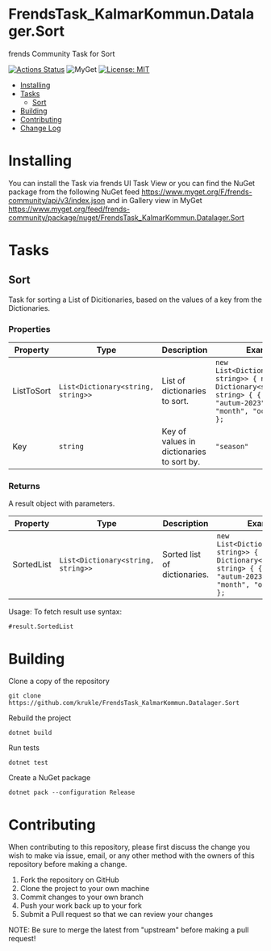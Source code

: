 # FrendsTask_KalmarKommun.Datalager.Sort

frends Community Task for Sort

[![Actions Status](https://github.com/krukle/FrendsTask_KalmarKommun.Datalager.Sort/workflows/PackAndPushAfterMerge/badge.svg)](https://github.com/krukle/FrendsTask_KalmarKommun.Datalager.Sort/actions) ![MyGet](https://img.shields.io/myget/frends-community/v/FrendsTask_KalmarKommun.Datalager.Sort) [![License: MIT](https://img.shields.io/badge/License-MIT-yellow.svg)](https://opensource.org/licenses/MIT) 

- [Installing](#installing)
- [Tasks](#tasks)
     - [Sort](#Sort)
- [Building](#building)
- [Contributing](#contributing)
- [Change Log](#change-log)

# Installing

You can install the Task via frends UI Task View or you can find the NuGet package from the following NuGet feed
https://www.myget.org/F/frends-community/api/v3/index.json and in Gallery view in MyGet https://www.myget.org/feed/frends-community/package/nuget/FrendsTask_KalmarKommun.Datalager.Sort

# Tasks

## Sort

Task for sorting a List of Dicitionaries, based on the values of a key from the Dictionaries.

### Properties

| Property | Type | Description | Example |
| -------- | -------- | -------- | -------- |
| ListToSort | `List<Dictionary<string, string>>` | List of dictionaries to sort. | `new List<Dictionary<string, string>> { new Dictionary<string, string> { { "season", "autum-2023" }, { "month", "october" } } };` |
| Key | `string` | Key of values in dictionaries to sort by. | `"season"` |

### Returns

A result object with parameters.

| Property | Type | Description | Example |
| -------- | -------- | -------- | -------- |
| SortedList | `List<Dictionary<string, string>>` | Sorted list of dictionaries. | `new List<Dictionary<string, string>> { new Dictionary<string, string> { { "season", "autum-2023" }, { "month", "october" } } };` |

Usage:
To fetch result use syntax:

`#result.SortedList`

# Building

Clone a copy of the repository

`git clone https://github.com/krukle/FrendsTask_KalmarKommun.Datalager.Sort`

Rebuild the project

`dotnet build`

Run tests

`dotnet test`

Create a NuGet package

`dotnet pack --configuration Release`

# Contributing
When contributing to this repository, please first discuss the change you wish to make via issue, email, or any other method with the owners of this repository before making a change.

1. Fork the repository on GitHub
2. Clone the project to your own machine
3. Commit changes to your own branch
4. Push your work back up to your fork
5. Submit a Pull request so that we can review your changes

NOTE: Be sure to merge the latest from "upstream" before making a pull request!
